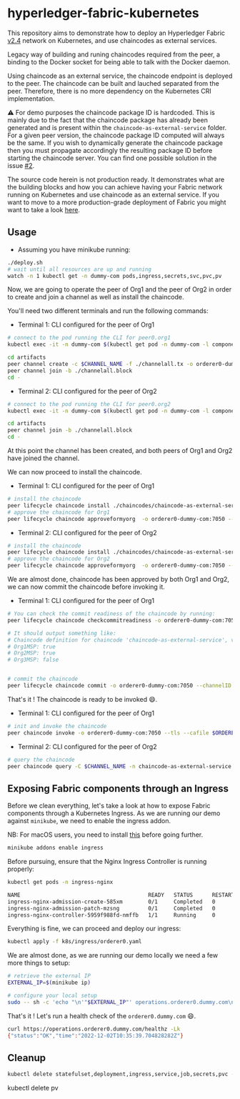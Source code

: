 # hyperledger-fabric-kubernetes

This repository aims to demonstrate how to deploy an Hyperledger Fabric [v2.4](https://hyperledger-fabric.readthedocs.io/en/release-2.4/) network on Kubernetes, and use chaincodes as external services.

Legacy way of building and runing chaincodes required from the peer, a binding to the Docker socket for being able to
talk with the Docker daemon.

Using chaincode as an external service, the chaincode endpoint is deployed to the peer. The chaincode can be built and lauched separated from the peer. Therefore, there is no more dependency on the Kubernetes CRI implementation.

⚠️ For demo purposes the chaincode package ID is hardcoded. This is mainly due to the fact that the chaincode package has already been generated and is present within the `chaincode-as-external-service` folder. For a given peer version, the chaincode package ID computed will always be the same. If you wish to dynamically generate the chaincode package then you must propagate accordingly the resulting package ID before starting the chaincode server.
You can find one possible solution in the issue [#2](https://github.com/TommyStarK/hyperledger-fabric-kubernetes/issues/3#issuecomment-798954187).

The source code herein is not production ready. It demonstrates what are the building blocks and how you can achieve having your Fabric network running on Kubernetes and use chaincode as an external service. If you want to move to a more production-grade deployment of Fabric you might want to take a look [here](https://github.com/hyperledger-labs/fabric-operator).

## Usage

- Assuming you have minikube running:

```bash
./deploy.sh
# wait until all resources are up and running
watch -n 1 kubectl get -n dummy-com pods,ingress,secrets,svc,pvc,pv
```

Now, we are going to operate the peer of Org1 and the peer of Org2 in order to create and join a channel as well as install the chaincode.

You'll need two different terminals and run the following commands:

- Terminal 1: CLI configured for the peer of Org1

```bash
# connect to the pod running the CLI for peer0.org1
kubectl exec -it -n dummy-com $(kubectl get pod -n dummy-com -l component=cli.peer0.org1.dummy.com -o jsonpath="{.items[0].metadata.name}") -- bash

cd artifacts
peer channel create -c $CHANNEL_NAME -f ./channelall.tx -o orderer0-dummy-com:7050 --tls --cafile $ORDERER_CA
peer channel join -b ./channelall.block
cd -
```

- Terminal 2: CLI configured for the peer of Org2

```bash
# connect to the pod running the CLI for peer0.org2
kubectl exec -it -n dummy-com $(kubectl get pod -n dummy-com -l component=cli.peer0.org2.dummy.com -o jsonpath="{.items[0].metadata.name}") -- bash

cd artifacts
peer channel join -b ./channelall.block
cd -
```

At this point the channel has been created, and both peers of Org1 and Org2 have joined the channel.

We can now proceed to install the chaincode.

- Terminal 1: CLI configured for the peer of Org1

```bash
# install the chaincode
peer lifecycle chaincode install ./chaincodes/chaincode-as-external-service/chaincode-as-external-service.tgz
# approve the chaincode for Org1
peer lifecycle chaincode approveformyorg  -o orderer0-dummy-com:7050 --tls --cafile $ORDERER_CA --channelID $CHANNEL_NAME --name chaincode-as-external-service --version 1.0 --init-required --package-id chaincode-as-external-service:33b295bb4ac3f8dead7bddb9e86315aa7b3729b76d6d53f9379ddba6db900f7f --sequence 1
```

- Terminal 2: CLI configured for the peer of Org2

```bash
# install the chaincode
peer lifecycle chaincode install ./chaincodes/chaincode-as-external-service/chaincode-as-external-service.tgz
# approve the chaincode for Org2
peer lifecycle chaincode approveformyorg  -o orderer0-dummy-com:7050 --tls --cafile $ORDERER_CA --channelID $CHANNEL_NAME --name chaincode-as-external-service --version 1.0 --init-required --package-id chaincode-as-external-service:33b295bb4ac3f8dead7bddb9e86315aa7b3729b76d6d53f9379ddba6db900f7f --sequence 1
```

We are almost done, chaincode has been approved by both Org1 and Org2, we can now commit the chaincode before invoking it.

- Terminal 1: CLI configured for the peer of Org1

```bash
# You can check the commit readiness of the chaincode by running:
peer lifecycle chaincode checkcommitreadiness -o orderer0-dummy-com:7050 --channelID $CHANNEL_NAME --tls --cafile $ORDERER_CA --name chaincode-as-external-service --version 1.0 --init-required --sequence 1

# It should output something like:
# Chaincode definition for chaincode 'chaincode-as-external-service', version '1.0', sequence '1' on channel 'channelall' approval status by org:
# Org1MSP: true
# Org2MSP: true
# Org3MSP: false


# commit the chaincode
peer lifecycle chaincode commit -o orderer0-dummy-com:7050 --channelID $CHANNEL_NAME --name chaincode-as-external-service --version 1.0 --sequence 1 --init-required --tls --cafile $ORDERER_CA --peerAddresses peer0-org1-dummy-com:7051 --tlsRootCertFiles $CORE_PEER_TLS_ROOTCERT_FILE  --peerAddresses peer0-org2-dummy-com:7051 --tlsRootCertFiles /etc/hyperledger/fabric/crypto/peerOrganizations/org2.dummy.com/peers/peer0.org2.dummy.com/tls/ca.crt
```

That's it ! The chaincode is ready to be invoked :smile:.

- Terminal 1: CLI configured for the peer of Org1

```bash
# init and invoke the chaincode
peer chaincode invoke -o orderer0-dummy-com:7050 --tls --cafile $ORDERER_CA -C $CHANNEL_NAME -n chaincode-as-external-service  --peerAddresses peer0-org1-dummy-com:7051 --tlsRootCertFiles $CORE_PEER_TLS_ROOTCERT_FILE  --peerAddresses peer0-org2-dummy-com:7051 --tlsRootCertFiles /etc/hyperledger/fabric/crypto/peerOrganizations/org2.dummy.com/peers/peer0.org2.dummy.com/tls/ca.crt --isInit -c '{"function":"Init","Args":[]}'
```

- Terminal 2: CLI configured for the peer of Org2

```bash
# query the chaincode
peer chaincode query -C $CHANNEL_NAME -n chaincode-as-external-service -c '{"Args":["Query", "default-asset"]}'
```

## Exposing Fabric components through an Ingress

Before we clean everything, let's take a look at how to expose Fabric components through a Kubernetes Ingress.
As we are running our demo against `minikube`, we need to enable the ingress addon.

NB: For macOS users, you need to install [this](https://github.com/chipmk/docker-mac-net-connect) before going further.

```bash
minikube addons enable ingress
```

Before pursuing, ensure that the Nginx Ingress Controller is running properly:

```bash
kubectl get pods -n ingress-nginx

NAME                                        READY   STATUS      RESTARTS   AGE
ingress-nginx-admission-create-585xm        0/1     Completed   0          8m44s
ingress-nginx-admission-patch-mzsng         0/1     Completed   0          8m44s
ingress-nginx-controller-5959f988fd-nmffb   1/1     Running     0          8m44s
```

Everything is fine, we can proceed and deploy our ingress:

```bash
kubectl apply -f k8s/ingress/orderer0.yaml
```

We are almost done, as we are running our demo locally we need a few more things to setup:

```bash
# retrieve the external IP
EXTERNAL_IP=$(minikube ip)

# configure your local setup
sudo -- sh -c 'echo "\n'"$EXTERNAL_IP"' operations.orderer0.dummy.com\n" >> /etc/hosts'
```

That's it ! Let's run a health check of the `orderer0.dummy.com` :smile:.

```bash
curl https://operations.orderer0.dummy.com/healthz -Lk
{"status":"OK","time":"2022-12-02T10:35:39.704828282Z"}
```


## Cleanup

```bash
kubectl delete statefulset,deployment,ingress,service,job,secrets,pvc --all --namespace dummy-com && kubectl delete pv local-volume
```

 kubectl delete pv